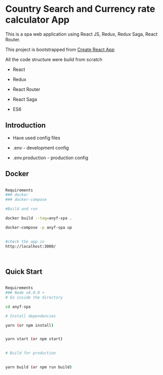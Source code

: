 
  

# Country Search and Currency rate calculator App

  

  

This is a spa web application using React JS, Redux, Redux Saga, React Router.

  

This project is bootstrapped from [Create React App](https://github.com/facebook/create-react-app)
  

All the code structure were build from scratch

  

- React

  

- Redux

  

- React Router

  

- React Saga

  

- ES6

  
  

  

## Introduction


- Have used config files

- .env - development config

- .env.production - production config


## Docker


```bash

Requirements
### docker
### docker-compose

#Build and run

docker build --tag=anyf-spa .

docker-compose -p anyf-spa up

 
#check the app in
http://localhost:3000/

  
```

  

  

## Quick Start

  

  

```bash

Requirements
### Node v8.0.0 +
# Go inside the directory

cd anyf-spa

# Install dependencies

yarn (or npm install)


yarn start (or npm start)

  
# Build for production

 
yarn build (or npm run build)

 
```

 

